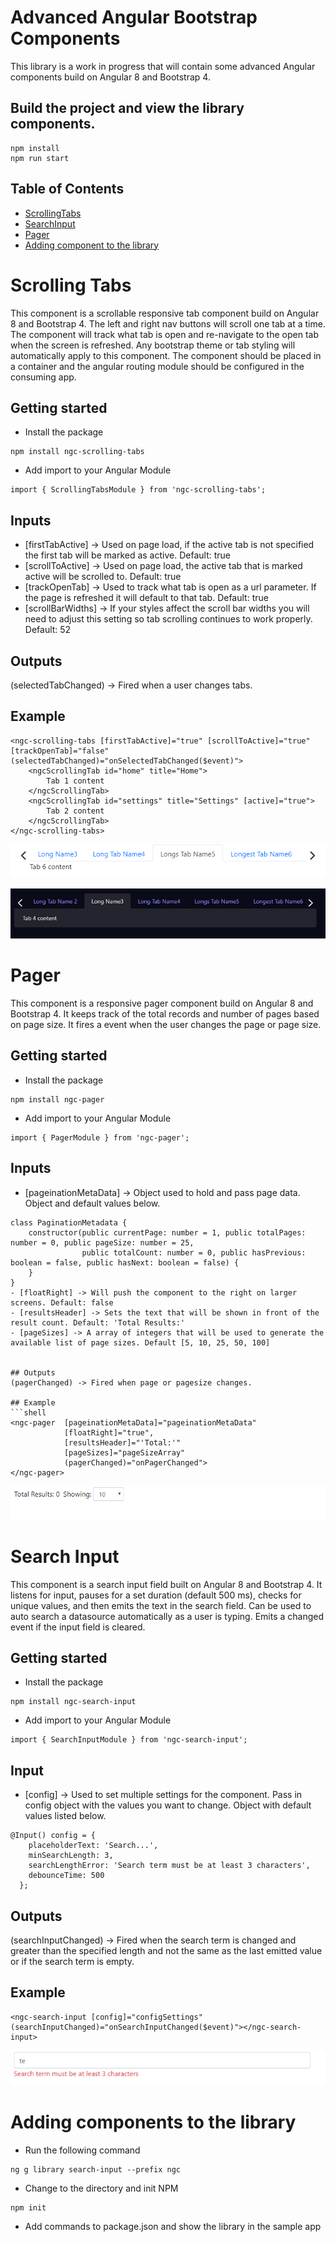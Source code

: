 # Advanced Angular Bootstrap Components

This library is a work in progress that will contain some advanced Angular components build on Angular 8 and Bootstrap 4.

## Build the project and view the library components.
```shell
npm install
npm run start
```

## Table of Contents
- [ScrollingTabs](#scrolling-tabs)
- [SearchInput](#search-input)
- [Pager](#pager)
- [Adding component to the library](#adding-component-to-the-library)

# Scrolling Tabs
This component is a scrollable responsive tab component build on Angular 8 and Bootstrap 4. 
 The left and right nav buttons will scroll one tab at a time. The component will track what tab is open
 and re-navigate to the open tab when the screen is refreshed. Any bootstrap theme or tab styling will 
 automatically apply to this component. The component should be placed in a container and the angular 
 routing module should be configured in the consuming app.

## Getting started
- Install the package 
```shell
npm install ngc-scrolling-tabs
```
- Add import to your Angular Module 
```shell
import { ScrollingTabsModule } from 'ngc-scrolling-tabs';
```

## Inputs
- [firstTabActive] -> Used on page load, if the active tab is not specified the first tab will be marked as active. Default: true
- [scrollToActive] -> Used on page load, the active tab that is marked active will be scrolled to. Default: true
- [trackOpenTab] -> Used to track what tab is open as a url parameter. If the page is refreshed it will default to that tab. Default: true
- [scrollBarWidths] -> If your styles affect the scroll bar widths you will need to adjust this setting so tab scrolling continues to work properly. Default: 52

## Outputs
(selectedTabChanged) -> Fired when a user changes tabs.

## Example
```shell
<ngc-scrolling-tabs [firstTabActive]="true" [scrollToActive]="true" [trackOpenTab]="false" (selectedTabChanged)="onSelectedTabChanged($event)">
    <ngcScrollingTab id="home" title="Home">
        Tab 1 content
    </ngcScrollingTab>
    <ngcScrollingTab id="settings" title="Settings" [active]="true">
        Tab 2 content
    </ngcScrollingTab>
</ngc-scrolling-tabs>
```

![Scrolling Tabs - Light Theme](https://raw.githubusercontent.com/jeff-nelson-78954/advanced-angular-bootstrap-components/master/assets/scrollingtabs_light.png)

![Scrolling Tabs - Dark Theme](https://raw.githubusercontent.com/jeff-nelson-78954/advanced-angular-bootstrap-components/master/assets/scrollingtabs_dark.png)

# Pager
This component is a responsive pager component build on Angular 8 and Bootstrap 4. 
 It keeps track of the total records and number of pages based on page size. It fires a event 
 when the user changes the page or page size.

## Getting started
- Install the package 
```shell
npm install ngc-pager
```
- Add import to your Angular Module 
```shell
import { PagerModule } from 'ngc-pager';
```

## Inputs
- [pageinationMetaData] -> Object used to hold and pass page data. Object and default values below.
```shell
class PaginationMetadata {
    constructor(public currentPage: number = 1, public totalPages: number = 0, public pageSize: number = 25,
                public totalCount: number = 0, public hasPrevious: boolean = false, public hasNext: boolean = false) {
    }
}
- [floatRight] -> Will push the component to the right on larger screens. Default: false
- [resultsHeader] -> Sets the text that will be shown in front of the result count. Default: 'Total Results:'
- [pageSizes] -> A array of integers that will be used to generate the available list of page sizes. Default [5, 10, 25, 50, 100]


## Outputs
(pagerChanged) -> Fired when page or pagesize changes.

## Example
```shell
<ngc-pager  [pageinationMetaData]="pageinationMetaData"
            [floatRight]="true",
            [resultsHeader]="'Total:'"
            [pageSizes]="pageSizeArray"
            (pagerChanged)="onPagerChanged">
</ngc-pager>
```

![Pager](https://raw.githubusercontent.com/jeff-nelson-78954/advanced-angular-bootstrap-components/master/assets/pager.png)

# Search Input
This component is a search input field built on Angular 8 and Bootstrap 4. 
 It listens for input, pauses for a set duration (default 500 ms), checks for unique values, and then emits the text in the search field.
 Can be used to auto search a datasource automatically as a user is typing. Emits a changed event if the input field is cleared.

## Getting started
- Install the package 
```shell
npm install ngc-search-input
```
- Add import to your Angular Module 
```shell
import { SearchInputModule } from 'ngc-search-input';
```

## Input
- [config] -> Used to set multiple settings for the component. Pass in config object with the values you want to change. Object with default values listed below.
```shell
@Input() config = {
    placeholderText: 'Search...',
    minSearchLength: 3,
    searchLengthError: 'Search term must be at least 3 characters',
    debounceTime: 500
  };
```

## Outputs
(searchInputChanged) -> Fired when the search term is changed and greater than the specified length and not the same as the last emitted value or if the search term is empty.

## Example
```shell
<ngc-search-input [config]="configSettings" (searchInputChanged)="onSearchInputChanged($event)"></ngc-search-input>
```

![Search Input](https://raw.githubusercontent.com/jeff-nelson-78954/advanced-angular-bootstrap-components/master/assets/searchinput.png)

# Adding components to the library
- Run the following command
```shell
ng g library search-input --prefix ngc
```
- Change to the directory and init NPM
```shell
npm init
```
- Add commands to package.json and show the library in the sample app